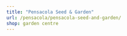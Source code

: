 ```yaml
---
title: "Pensacola Seed & Garden"
url: /pensacola/pensacola-seed-and-garden/
shop: garden centre
---
```

